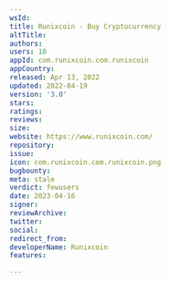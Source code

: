 ```yaml
---
wsId: 
title: Runixcoin - Buy Cryptocurrency
altTitle: 
authors: 
users: 10
appId: com.runixcoin.com.runixcoin
appCountry: 
released: Apr 13, 2022
updated: 2022-04-19
version: '3.0'
stars: 
ratings: 
reviews: 
size: 
website: https://www.runixcoin.com/
repository: 
issue: 
icon: com.runixcoin.com.runixcoin.png
bugbounty: 
meta: stale
verdict: fewusers
date: 2023-04-16
signer: 
reviewArchive: 
twitter: 
social: 
redirect_from: 
developerName: Runixcoin
features: 

---
```


